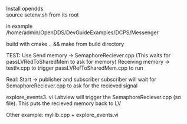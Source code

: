 Install opendds  
source setenv.sh from its root  

in example  
/home/admin/OpenDDS/DevGuideExamples/DCPS/Messenger

build with cmake .. && make from build directory

TEST:
Use 
Send memory -> SemaphoreReciever.cpp (This waits for passLVRedToSharedMem to ask for memory)
Receiving memory -> testlv.cpp to trigger passLVRefToSharedMem.cpp to run

Real:
Start -> publisher and subscriber
subscriber will wait for SemaphoreReciever.cpp to ask for the recieved signal

explore_events3. vi Labview will trigger the SemaphoreReciever.cpp (so file). This puts the recieved memory back to LV

Other example:
mylilb.cpp + explore_events.vi


